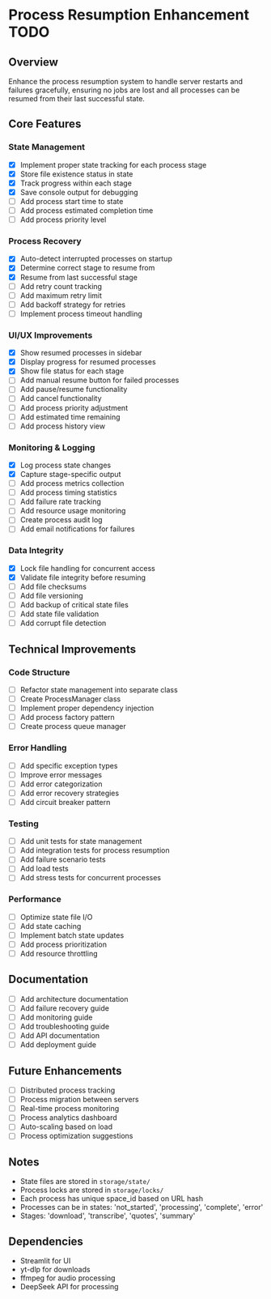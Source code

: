 # Process Resumption Enhancement TODO

## Overview
Enhance the process resumption system to handle server restarts and failures gracefully, ensuring no jobs are lost and all processes can be resumed from their last successful state.

## Core Features

### State Management
- [x] Implement proper state tracking for each process stage
- [x] Store file existence status in state
- [x] Track progress within each stage
- [x] Save console output for debugging
- [ ] Add process start time to state
- [ ] Add process estimated completion time
- [ ] Add process priority level

### Process Recovery
- [x] Auto-detect interrupted processes on startup
- [x] Determine correct stage to resume from
- [x] Resume from last successful stage
- [ ] Add retry count tracking
- [ ] Add maximum retry limit
- [ ] Add backoff strategy for retries
- [ ] Implement process timeout handling

### UI/UX Improvements
- [x] Show resumed processes in sidebar
- [x] Display progress for resumed processes
- [x] Show file status for each stage
- [ ] Add manual resume button for failed processes
- [ ] Add pause/resume functionality
- [ ] Add cancel functionality
- [ ] Add process priority adjustment
- [ ] Add estimated time remaining
- [ ] Add process history view

### Monitoring & Logging
- [x] Log process state changes
- [x] Capture stage-specific output
- [ ] Add process metrics collection
- [ ] Add process timing statistics
- [ ] Add failure rate tracking
- [ ] Add resource usage monitoring
- [ ] Create process audit log
- [ ] Add email notifications for failures

### Data Integrity
- [x] Lock file handling for concurrent access
- [x] Validate file integrity before resuming
- [ ] Add file checksums
- [ ] Add file versioning
- [ ] Add backup of critical state files
- [ ] Add state file validation
- [ ] Add corrupt file detection

## Technical Improvements

### Code Structure
- [ ] Refactor state management into separate class
- [ ] Create ProcessManager class
- [ ] Implement proper dependency injection
- [ ] Add process factory pattern
- [ ] Create process queue manager

### Error Handling
- [ ] Add specific exception types
- [ ] Improve error messages
- [ ] Add error categorization
- [ ] Add error recovery strategies
- [ ] Add circuit breaker pattern

### Testing
- [ ] Add unit tests for state management
- [ ] Add integration tests for process resumption
- [ ] Add failure scenario tests
- [ ] Add load tests
- [ ] Add stress tests for concurrent processes

### Performance
- [ ] Optimize state file I/O
- [ ] Add state caching
- [ ] Implement batch state updates
- [ ] Add process prioritization
- [ ] Add resource throttling

## Documentation
- [ ] Add architecture documentation
- [ ] Add failure recovery guide
- [ ] Add monitoring guide
- [ ] Add troubleshooting guide
- [ ] Add API documentation
- [ ] Add deployment guide

## Future Enhancements
- [ ] Distributed process tracking
- [ ] Process migration between servers
- [ ] Real-time process monitoring
- [ ] Process analytics dashboard
- [ ] Auto-scaling based on load
- [ ] Process optimization suggestions

## Notes
- State files are stored in `storage/state/`
- Process locks are stored in `storage/locks/`
- Each process has unique space_id based on URL hash
- Processes can be in states: 'not_started', 'processing', 'complete', 'error'
- Stages: 'download', 'transcribe', 'quotes', 'summary'

## Dependencies
- Streamlit for UI
- yt-dlp for downloads
- ffmpeg for audio processing
- DeepSeek API for processing 